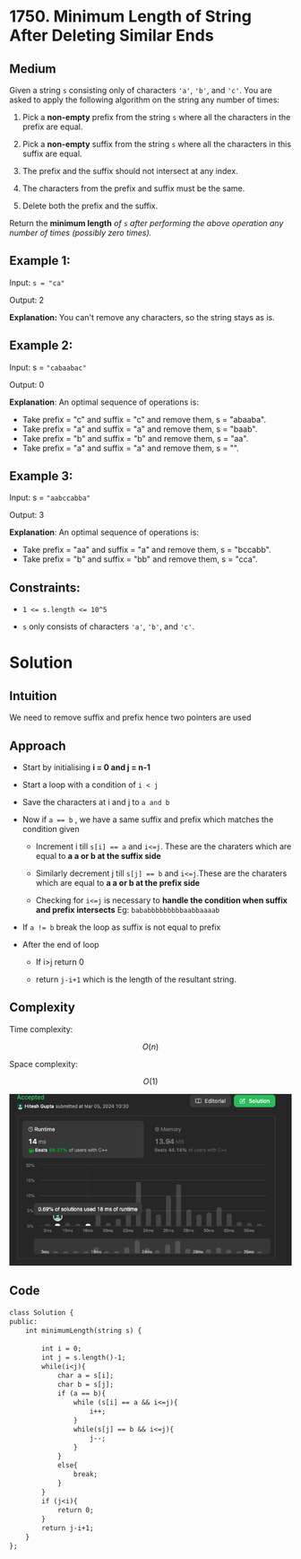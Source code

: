 # 1750. Minimum Length of String After Deleting Similar Ends

## Medium

Given a string `s` consisting only of characters `'a'`, `'b'`, and `'c'`. You are asked to apply the following algorithm on the string any number of times:

1. Pick a **non-empty** prefix from the string `s` where all the characters in the prefix are equal.

2. Pick a **non-empty** suffix from the string `s` where all the characters in this suffix are equal.

3. The prefix and the suffix should not intersect at any index.

4. The characters from the prefix and suffix must be the same.

5. Delete both the prefix and the suffix.

Return the **minimum length** _of `s` after performing the above operation any number of times (possibly zero times)._

## Example 1:

Input: `s = "ca"`

Output: 2

**Explanation:** You can't remove any characters, so the string stays as is.

## Example 2:

Input: s = `"cabaabac"`

Output: 0

**Explanation**: An optimal sequence of operations is:

- Take prefix = "c" and suffix = "c" and remove them, s = "abaaba".
- Take prefix = "a" and suffix = "a" and remove them, s = "baab".
- Take prefix = "b" and suffix = "b" and remove them, s = "aa".
- Take prefix = "a" and suffix = "a" and remove them, s = "".

## Example 3:

Input: s = `"aabccabba"`

Output: 3

**Explanation**: An optimal sequence of operations is:

- Take prefix = "aa" and suffix = "a" and remove them, s = "bccabb".
- Take prefix = "b" and suffix = "bb" and remove them, s = "cca".

## Constraints:

- `1 <= s.length <= 10^5`

- `s` only consists of characters `'a'`, `'b'`, and `'c'`.

# Solution

## Intuition

We need to remove suffix and prefix hence two pointers are used

## Approach

- Start by initialising **i = 0 and j = n-1**

- Start a loop with a condition of `i < j`

- Save the characters at i and j to `a and b`

- Now if `a == b` , we have a same suffix and prefix which matches the condition given

  - Increment i till `s[i] == a` and `i<=j`. These are the charaters which are equal to **a a or b at the suffix side**

  - Similarly decrement j till `s[j] == b` and `i<=j`.These are the charaters which are equal to **a a or b at the prefix side**

  - Checking for `i<=j` is necessary to **handle the condition when suffix and prefix intersects**
    Eg: `bababbbbbbbbbaabbaaaab`

- If `a != b` break the loop as suffix is not equal to prefix

- After the end of loop

  - If i>j return 0

  - return `j-i+1` which is the length of the resultant string.

## Complexity

Time complexity:

$$O(n)$$

Space complexity:

$$O(1)$$

![Alt text](Acceptance.png "a title")

## Code

```
class Solution {
public:
    int minimumLength(string s) {

        int i = 0;
        int j = s.length()-1;
        while(i<j){
            char a = s[i];
            char b = s[j];
            if (a == b){
                while (s[i] == a && i<=j){
                    i++;
                }
                while(s[j] == b && i<=j){
                    j--;
                }
            }
            else{
                break;
            }
        }
        if (j<i){
            return 0;
        }
        return j-i+1;
    }
};
```
